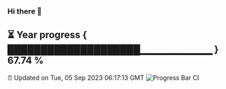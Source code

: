 ### Hi there 👋
⏳ Year progress { ████████████████████▁▁▁▁▁▁▁▁▁▁ } 67.74 %
---
⏰ Updated on Tue, 05 Sep 2023 06:17:13 GMT
![Progress Bar CI](https://github.com/liununu/liununu/workflows/Progress%20Bar%20CI/badge.svg)
